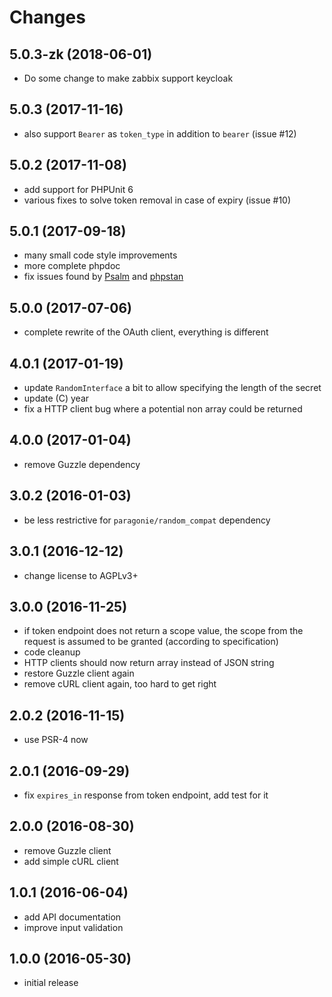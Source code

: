 # Changes

## 5.0.3-zk (2018-06-01)
- Do some change to make zabbix support keycloak

## 5.0.3 (2017-11-16)
- also support `Bearer` as `token_type` in addition to `bearer` (issue #12)

## 5.0.2 (2017-11-08)
- add support for PHPUnit 6
- various fixes to solve token removal in case of expiry (issue #10)

## 5.0.1 (2017-09-18)
- many small code style improvements
- more complete phpdoc
- fix issues found by [Psalm](https://getpsalm.org/) and 
  [phpstan](https://github.com/phpstan/phpstan)
 
## 5.0.0 (2017-07-06)
- complete rewrite of the OAuth client, everything is different

## 4.0.1 (2017-01-19)
- update `RandomInterface` a bit to allow specifying the length of the secret
- update (C) year
- fix a HTTP client bug where a potential non array could be returned

## 4.0.0 (2017-01-04)
- remove Guzzle dependency

## 3.0.2 (2016-01-03)
- be less restrictive for `paragonie/random_compat` dependency

## 3.0.1 (2016-12-12)
- change license to AGPLv3+

## 3.0.0 (2016-11-25)
- if token endpoint does not return a scope value, the scope from the request
  is assumed to be granted (according to specification)
- code cleanup
- HTTP clients should now return array instead of JSON string
- restore Guzzle client again
- remove cURL client again, too hard to get right

## 2.0.2 (2016-11-15)
- use PSR-4 now

## 2.0.1 (2016-09-29)
- fix `expires_in` response from token endpoint, add test for it

## 2.0.0 (2016-08-30)
- remove Guzzle client
- add simple cURL client

## 1.0.1 (2016-06-04)
- add API documentation
- improve input validation

## 1.0.0 (2016-05-30)
- initial release
